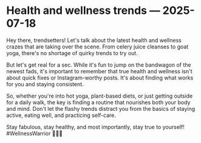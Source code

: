 # Health and wellness trends — 2025-07-18

Hey there, trendsetters! Let's talk about the latest health and wellness crazes that are taking over the scene. From celery juice cleanses to goat yoga, there's no shortage of quirky trends to try out.

But let's get real for a sec. While it's fun to jump on the bandwagon of the newest fads, it's important to remember that true health and wellness isn't about quick fixes or Instagram-worthy posts. It's about finding what works for you and staying consistent.

So, whether you're into hot yoga, plant-based diets, or just getting outside for a daily walk, the key is finding a routine that nourishes both your body and mind. Don't let the flashy trends distract you from the basics of staying active, eating well, and practicing self-care.

Stay fabulous, stay healthy, and most importantly, stay true to yourself! #WellnessWarrior 💪🏼✨